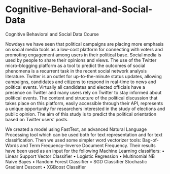 # Cognitive-Behavioral-and-Social-Data
Cognitive Behavioral and Social Data Course

Nowdays we have seen that political campaigns are placing more emphasis on social media
tools as a low-cost platform for connecting with voters and promoting engagement among
users in their political base. Social media is used by people to share their opinions and
views. The use of the Twitter micro-blogging platform as a tool to predict the outcomes
of social phenomena is a recurrent task in the recent social network analysis literature.
Twitter is an outlet for up-to-the-minute status updates, allowing campaigns, candidates
and citizens to respond in real-time to news and political events. Virtually all candidates
and elected officials have a presence on Twitter and many users rely on Twitter to stay
informed about political events. The content and structure of the political discussion
that takes place on this platform, easily accessible through their API, represents a unique
opportunity for researchers interested in the study of elections and public opinion.
The aim of this study is to predict the political orientation based on Twitter
users’ posts. 

We created a model using FastText, an advanced Natural Language
Processing tool which can be used both for text representation and for text classification.
Then we used some simpler word vectorizer tools: Bag-of-Words and Term
Frequency–Inverse Document Frequency. Their results have been used
as an input for the following Machine Learning classifiers:
• Linear Support Vector Classifier
• Logistic Regression
• Multinomial NB Naive Bayes
• Random Forest Classifier
• SGD Classifier Stochastic Gradient Descent
• XGBoost Classifier
